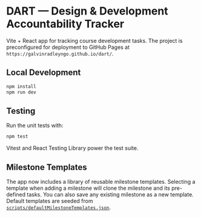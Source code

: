 # DART — Design & Development Accountability Tracker

Vite + React app for tracking course development tasks. The project is preconfigured for deployment to GitHub Pages at `https://galvinradleyngo.github.io/dart/`.

## Local Development

```bash
npm install
npm run dev
```

## Testing

Run the unit tests with:

```bash
npm test
```

Vitest and React Testing Library power the test suite.

## Milestone Templates

The app now includes a library of reusable milestone templates. Selecting a template when adding a milestone will clone the milestone and its pre-defined tasks. You can also save any existing milestone as a new template. Default templates are seeded from [`scripts/defaultMilestoneTemplates.json`](scripts/defaultMilestoneTemplates.json).
